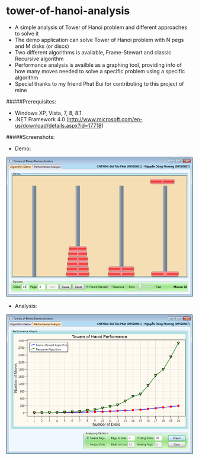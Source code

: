 tower-of-hanoi-analysis
=======================

+ A simple analysis of Tower of Hanoi problem and different approaches to solve it
+ The demo application can solve Tower of Hanoi problem with N pegs and M disks (or discs)
+ Two different algorithms is available, Frame-Stewart and classic Recursive algorithm
+ Performance analysis is availble as a graphing tool, providing info of how many moves needed to solve a specific problem using a specific algorithm
+ Special thanks to my friend Phat Bui for contributing to this project of mine

#####Prerequisites:
+ Windows XP, Vista, 7, 8, 8.1
+ .NET Framework 4.0 (http://www.microsoft.com/en-us/download/details.aspx?id=17718)

#####Screenshots:
+ Demo:

![Demo](https://raw.githubusercontent.com/milkysunshine91/tower-of-hanoi-analysis/master/screens/demo.png "Demo")

+ Analysis:

![Analysis](https://raw.githubusercontent.com/milkysunshine91/tower-of-hanoi-analysis/master/screens/analysis.png "Analysis")
